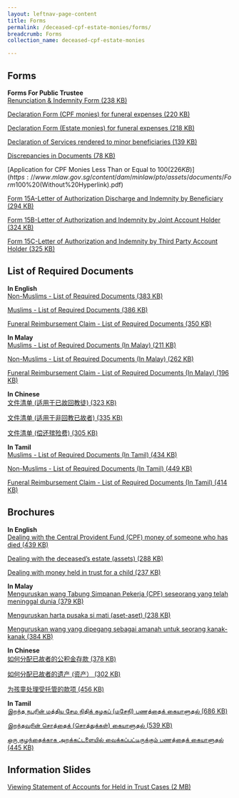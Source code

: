 ```yaml
---
layout: leftnav-page-content
title: Forms
permalink: /deceased-cpf-estate-monies/forms/
breadcrumb: Forms
collection_name: deceased-cpf-estate-monies

---
```


Forms
---

**Forms For Public Trustee**<br>
[Renunciation & Indemnity Form (238 KB)](https://www.mlaw.gov.sg/content/dam/minlaw/pto/assets/documents/Renunciation%20and%20Indemnity%20(Form%2018).pdf)

[Declaration Form (CPF monies) for funeral expenses (220 KB)](https://www.mlaw.gov.sg/content/dam/minlaw/pto/assets/documents/Form%2012_Declaration%20form%20(CPF%20Monies)%20for%20funeral%20expenses%20(With%20Hyperlink).pdf)

[Declaration Form (Estate monies) for funeral expenses (218 KB)](https://www.mlaw.gov.sg/content/dam/minlaw/pto/assets/documents/Form%2013_Declaration%20form%20(Estate%20Monies)%20for%20funeral%20expenses%20(With%20Hyperlink).pdf)

[Declaration of Services rendered to minor beneficiaries (139 KB)](https://www.mlaw.gov.sg/content/dam/minlaw/pto/assets/documents/Form%2017_Declaration%20of%20Services%20rendered%20to%20Minor%20(With%20Hyperlink).pdf)

[Discrepancies in Documents (78 KB)](https://www.mlaw.gov.sg/content/dam/minlaw/pto/assets/documents/Form%207_Discrepancies%20in%20Documents%20(With%20Hyperlink).pdf)

[Application for CPF Monies Less Than or Equal to $100 (226 KB)](https://www.mlaw.gov.sg/content/dam/minlaw/pto/assets/documents/Form%2010_Application%20for%20CPF%20Monies%20Less%20than%20or%20Equal%20$100%20(Without%20Hyperlink).pdf)

[Form 15A-Letter of Authorization Discharge and Indemnity by Beneficiary (294 KB)](https://www.mlaw.gov.sg/content/dam/minlaw/pto/assets/documents/Form%2015A_Letter%20of%20Authorization%20Discharge%20and%20Indemnity%20by%20Beneficiary%20(Without%20Hyperlink)%20(ELCWL)%20-%2028-6-18%20(Cleaned).%20docx.pdf)

[Form 15B-Letter of Authorization and Indemnity by Joint Account Holder (324 KB)](https://www.mlaw.gov.sg/content/dam/minlaw/pto/assets/documents/Form%2015B_Letter%20of%20Authorization%20Discharge%20and%20Indemnity%20by%20Joint%20Account%20Holder%20(Without%20Hyperlink)%20(ELCWL)%20-%2028-6-18%20(Cleaned).pdf)

[Form 15C-Letter of Authorization and Indemnity by Third Party Account Holder (325 KB)](https://www.mlaw.gov.sg/content/dam/minlaw/pto/assets/documents/Form%2015C_Letter%20of%20Authorization%20Discharge%20and%20Indemnity%20by%20Third%20Party%20Account%20Holder%20(Without%20Hyperlink)%20(ELCWL)%20-%2028-6-18%20(Cleaned).pdf)

List of Required Documents
---
**In English**<br>
[Non-Muslims - List of Required Documents (383 KB)](https://www.mlaw.gov.sg/content/dam/minlaw/pto/assets/documents/Annex%20B_Non-Muslims_List%20of%20Required%20Documents%20-%2019-12-18.pdf)

[Muslims - List of Required Documents (386 KB)](https://www.mlaw.gov.sg/content/dam/minlaw/pto/assets/documents/Annex%20A_Muslims_List%20of%20Required%20Documents%20-%2019-12-18.pdf)

[Funeral Reimbursement Claim - List of Required Documents (350 KB)](https://www.mlaw.gov.sg/content/dam/minlaw/pto/assets/documents/Annex%20C_Funeral%20Claim_List%20of%20Required%20Documents%20-%2019-12-18.pdf)

**In Malay**<br>
[Muslims - List of Required Documents (In Malay) (211 KB)](https://www.mlaw.gov.sg/content/dam/minlaw/pto/assets/documents/Malay_Annex%20A_Muslims_List%20of%20Required%20Documents_22Jun2018.pdf)

[Non-Muslims - List of Required Documents (In Malay) (262 KB)](https://www.mlaw.gov.sg/content/dam/minlaw/pto/assets/documents/Malay_Annex%20B_Non-Muslims_List%20of%20Required%20Documents_7Jun2018.pdf)

[Funeral Reimbursement Claim - List of Required Documents (In Malay) (196 KB)](https://www.mlaw.gov.sg/content/dam/minlaw/pto/assets/documents/Malay_Annex%20C_Funeral%20Claim_List%20of%20Required%20Documents_7-6-2018.pdf)

**In Chinese**<br>
[文件清单 (适用于已故回教徒) (323 KB)](https://www.mlaw.gov.sg/content/dam/minlaw/pto/assets/documents/Chinese_Annex%20A_Muslims_List%20of%20Required%20Documents_22Jun2018%20(Cleaned).pdf)

[文件清单 (适用于非回教已故者) (335 KB)](https://www.mlaw.gov.sg/content/dam/minlaw/pto/assets/documents/Chinese_Annex%20B_Non-Muslims_List%20of%20Required%20Documents_22Jun2018doc%20(Cleaned).pdf)

[文件清单 (偿还殡殓费) (305 KB)](https://www.mlaw.gov.sg/content/dam/minlaw/pto/assets/documents/Chinese_Annex%20C_Funeral%20Claim_List%20of%20Required%20Documents_7Jun2018.pdf)

**In Tamil**<br>
[Muslims - List of Required Documents (In Tamil) (434 KB)](https://www.mlaw.gov.sg/content/dam/minlaw/pto/assets/documents/Tamil_Annex%20A_Muslims_List%20of%20Required%20Documents_8Jun2018.pdf)

[Non-Muslims - List of Required Documents (In Tamil) (449 KB)](https://www.mlaw.gov.sg/content/dam/minlaw/pto/assets/documents/Tamil_Annex%20B_Non-Muslims_List%20of%20Required%20Documents_8Jun2018.pdf)

[Funeral Reimbursement Claim - List of Required Documents (In Tamil) (414 KB)](https://www.mlaw.gov.sg/content/dam/minlaw/pto/assets/documents/Tamil_Annex%20C_Funeral%20Claim_List%20of%20Required%20Documents_8Jun2018.pdf)

Brochures
---
**In English**<br>
[Dealing with the Central Provident Fund (CPF) money of someone who has died (439 KB)](https://www.mlaw.gov.sg/content/dam/minlaw/pto/assets/documents/Brochure%201_CPF%20Monies_6Jun2018%20.pdf)

[Dealing with the deceased’s estate (assets) (288 KB)](https://www.mlaw.gov.sg/content/dam/minlaw/pto/assets/documents/Brochure%202_Estate%20Monies_6Jun2018%20.pdf)

[Dealing with money held in trust for a child (237 KB)](https://www.mlaw.gov.sg/content/dam/minlaw/pto/assets/documents/Brochure%203_Held-in-Trust%20Cases_28Jul2017.pdf)

**In Malay**<br>
[Menguruskan wang Tabung Simpanan Pekerja (CPF) seseorang yang telah meninggal dunia (379 KB)](https://www.mlaw.gov.sg/content/dam/minlaw/pto/assets/documents/Malay_Brochure%201_CPF%20Monies_7-6-2018.pdf)

[Menguruskan harta pusaka si mati (aset-aset) (238 KB)](https://www.mlaw.gov.sg/content/dam/minlaw/pto/assets/documents/Malay_Brochure%202_Estate%20Monies_7-6-2018.pdf)

[Menguruskan wang yang dipegang sebagai amanah untuk seorang kanak-kanak (384 KB)](https://www.mlaw.gov.sg/content/dam/minlaw/pto/assets/documents/Malay_Brochure%203_Held-in-Trust%20Cases_25Jul2017.pdf)

**In Chinese**<br>
[如何分配已故者的公积金存款 (378 KB)](https://www.mlaw.gov.sg/content/dam/minlaw/pto/assets/documents/Chinese_Brochure%201_CPF%20Monies_7Jun2018.pdf)

[如何分配已故者的遗产 (资产） (302 KB)](https://www.mlaw.gov.sg/content/dam/minlaw/pto/assets/documents/Chinese_Brochure%202_Estate%20Monies_7Jun2018.pdf)

[为孩童处理受托管的款项 (456 KB)](https://www.mlaw.gov.sg/content/dam/minlaw/pto/assets/documents/Chinese_Brochure%203_Held-in-Trust%20Cases_25Jul2017.pdf)

**In Tamil**<br>
[இறந்த நபரின் மத்திய சேம நிதிக் கழகப் (மசேநி) பணத்தைக் கையாளுதல் (686 KB)](https://www.mlaw.gov.sg/content/dam/minlaw/pto/assets/documents/Tamil_Brochure%201_CPF%20Monies_8Jun2018.pdf)

[இறந்தவரின் சொத்தைக் (சொத்துக்கள்) கையாளுதல் (539 KB)](https://www.mlaw.gov.sg/content/dam/minlaw/pto/assets/documents/Tamil_Brochure%202_Estate%20Monies_8Jun2018.pdf)

[ஒரு குழந்தைக்காக அறக்கட்டளையில் வைக்கப்பட்டிருக்கும் பணத்தைக் கையாளுதல் (445 KB)](https://www.mlaw.gov.sg/content/dam/minlaw/pto/assets/documents/Tamil_Brochure%203_Held-in-Trust%20Cases_25Jul2017.pdf)

Information Slides
---
[Viewing Statement of Accounts for Held in Trust Cases (2 MB)](https://www.mlaw.gov.sg/content/dam/minlaw/pto/Public%20Trustees/Forms/Viewing%20Statement%20of%20Accounts%20for%20Held%20in%20Trust%20Cases.pdf)

